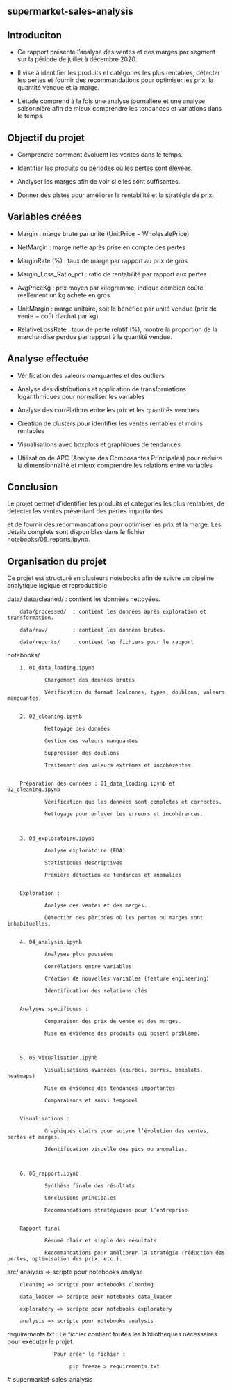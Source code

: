 
## supermarket-sales-analysis

## Introduciton 

- Ce rapport présente l’analyse des ventes et des marges par segment sur la période de juillet à décembre 2020.
 
- Il vise à identifier les produits et catégories les plus rentables, détecter les pertes et fournir des recommandations pour optimiser les prix, la quantité vendue et la marge. 

- L’étude comprend à la fois une analyse journalière et une analyse saisonnière afin de mieux comprendre les tendances et variations dans le temps.

## Objectif du projet

- Comprendre comment évoluent les ventes dans le temps.

- Identifier les produits ou périodes où les pertes sont élevées.

- Analyser les marges afin de voir si elles sont suffisantes.

- Donner des pistes pour améliorer la rentabilité et la stratégie de prix.


## Variables créées

- Margin : marge brute par unité (UnitPrice − WholesalePrice)

- NetMargin : marge nette après prise en compte des pertes

- MarginRate (%) : taux de marge par rapport au prix de gros

- Margin_Loss_Ratio_pct : ratio de rentabilité par rapport aux pertes

- AvgPriceKg : prix moyen par kilogramme, indique combien coûte réellement un kg acheté en gros.

- UnitMargin : marge unitaire, soit le bénéfice par unité vendue (prix de vente − coût d’achat par kg).

- RelativeLossRate : taux de perte relatif (%), montre la proportion de la marchandise perdue par rapport à la quantité vendue.

## Analyse effectuée

- Vérification des valeurs manquantes et des outliers

- Analyse des distributions et application de transformations logarithmiques pour normaliser les variables

- Analyse des corrélations entre les prix et les quantités vendues

- Création de clusters pour identifier les ventes rentables et moins rentables

- Visualisations avec boxplots et graphiques de tendances

- Utilisation de APC (Analyse des Composantes Principales) pour réduire la dimensionnalité et mieux comprendre les relations entre variables


## Conclusion

Le projet permet d’identifier les produits et catégories les plus rentables, de détecter les ventes présentant des pertes importantes

et de fournir des recommandations pour optimiser les prix et la marge. Les détails complets sont disponibles dans le fichier notebooks/06_reports.ipynb.


## Organisation du projet

Ce projet est structuré en plusieurs notebooks afin de suivre un pipeline analytique logique et reproductible 


data/ 
        data/cleaned/    : contient les données nettoyées.

        data/processed/  : contient les données après exploration et transformation.

        data/raw/        : contient les données brutes.

        data/reports/    : contient les fichiers pour le rapport

notebooks/

        1. 01_data_loading.ipynb

                Chargement des données brutes

                Vérification du format (colonnes, types, doublons, valeurs manquantes)


        2. 02_cleaning.ipynb

                Nettoyage des données

                Gestion des valeurs manquantes

                Suppression des doublons

                Traitement des valeurs extrêmes et incohérentes


        Préparation des données : 01_data_loading.ipynb et  02_cleaning.ipynb

                Vérification que les données sont complètes et correctes.

                Nettoyage pour enlever les erreurs et incohérences.



        3. 03_exploratoire.ipynb

                Analyse exploratoire (EDA)

                Statistiques descriptives

                Première détection de tendances et anomalies


        Exploration :

                Analyse des ventes et des marges.

                Détection des périodes où les pertes ou marges sont inhabituelles.


        4. 04_analysis.ipynb

                Analyses plus poussées

                Corrélations entre variables

                Création de nouvelles variables (feature engineering)

                Identification des relations clés


        Analyses spécifiques :

                Comparaison des prix de vente et des marges.

                Mise en évidence des produits qui posent problème.



        5. 05_visualisation.ipynb

                Visualisations avancées (courbes, barres, boxplots, heatmaps)

                Mise en évidence des tendances importantes

                Comparaisons et suivi temporel


        Visualisations : 

                Graphiques clairs pour suivre l’évolution des ventes, pertes et marges.

                Identification visuelle des pics ou anomalies.



        6. 06_rapport.ipynb

                Synthèse finale des résultats

                Conclusions principales

                Recommandations stratégiques pour l’entreprise


        Rapport final

                Résumé clair et simple des résultats.

                Recommandations pour améliorer la stratégie (réduction des pertes, optimisation des prix, etc.).


src/ 
        analysis => scripte pour notebooks analyse 

        cleaning => scripte pour notebooks cleaning 

        data_loader => scripte pour notebooks data_loader 

        exploratory => scripte pour notebooks exploratory 

        analysis => scripte pour notebooks analysis 


requirements.txt  : Le fichier contient toutes les bibliothèques nécessaires pour exécuter le projet.

                   Pour créer le fichier : 

                        pip freeze > requirements.txt
#   s u p e r m a r k e t - s a l e s - a n a l y s i s  
 